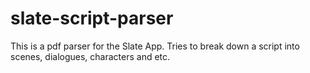 # slate-script-parser

This is a pdf parser for the Slate App.
Tries to break down a script into scenes, dialogues, characters and etc.
